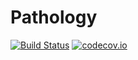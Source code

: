 # Pathology

[![Build Status](https://travis-ci.org/seasaltio/Pathology.png?branch=master)](https://travis-ci.org/seasaltio/Pathology)
[![codecov.io](https://codecov.io/github/seasaltio/Pathology/coverage.svg?branch=master)](https://codecov.io/github/seasaltio/Pathology?branch=master)

